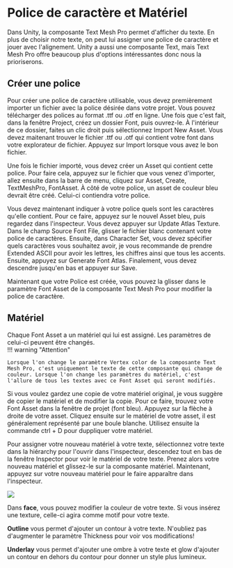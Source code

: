 # Police de caractère et Matériel

Dans Unity, la composante Text Mesh Pro permet d'afficher du texte. En plus de choisir notre texte, on peut lui assigner une police de caractère et jouer avec l'alignement. Unity a aussi une composante Text, mais Text Mesh Pro offre beaucoup plus d'options intéressantes donc nous la prioriserons.   

## Créer une police
Pour créer une police de caractère utilisable, vous devez premièrement importer un fichier avec la police désirée dans votre projet. Vous pouvez télécharger des polices au format .ttf ou .otf en ligne. Une fois que c'est fait, dans la fenêtre Project, créez un dossier Font, puis ouvrez-le. À l'intérieur de ce dossier, faites un clic droit puis sélectionnez Import New Asset. Vous devez maitenant trouver le fichier .ttf ou .otf qui contient votre font dans votre explorateur de fichier. Appuyez sur Import lorsque vous avez le bon fichier.      

Une fois le fichier importé, vous devez créer un Asset qui contient cette police. Pour faire cela, appuyez sur le fichier que vous venez d'importer, allez ensuite dans la barre de menu, cliquez sur Asset, Create, TextMeshPro, FontAsset. À côté de votre police, un asset de couleur bleu devrait être créé. Celui-ci contiendra votre police.     

Vous devez maintenant indiquer à votre police quels sont les caractères qu'elle contient. Pour ce faire, appuyez sur le nouvel Asset bleu, puis regardez dans l'inspecteur. Vous devez appuyer sur Update Atlas Texture. Dans le champ Source Font File, glisser le fichier blanc contenant votre police de caractères. Ensuite, dans Character Set, vous devez spécifier quels caractères vous souhaitez avoir, je vous recommande de prendre Extended ASCII pour avoir les lettres, les chiffres ainsi que tous les accents. Ensuite, appuyez sur Generate Font Atlas. Finalement, vous devez descendre jusqu'en bas et appuyer sur Save.      

Maintenant que votre Police est créée, vous pouvez la glisser dans le paramètre Font Asset de la composante Text Mesh Pro pour modifier la police de caractère. 

      

## Matériel
Chaque Font Asset a un matériel qui lui est assigné. Les paramètres de celui-ci peuvent être changés.      
!!! warning "Attention"

    Lorsque l'on change le paramètre Vertex color de la composante Text Mesh Pro, c'est uniquement le texte de cette composante qui change de couleur. Lorsque l'on change les paramètres du matériel, c'est l'allure de tous les textes avec ce Font Asset qui seront modifiés.    
    
Si vous voulez gardez une copie de votre matériel original, je vous suggère de copier le matériel et de modifier la copie. Pour ce faire, trouvez votre Font Asset dans la fenêtre de projet (font bleu). Appuyez sur la flèche à droite de votre asset. Cliquez ensuite sur le matériel de votre asset, il est généralement représenté par une boule blanche. Utilisez ensuite la commande ctrl + D pour duppliquer votre matériel.      

Pour assigner votre nouveau matériel à votre texte, sélectionnez votre texte dans la hiérarchy pour l'ouvrir dans l'inspecteur, descendez tout en bas de la fenêtre Inspector pour voir le matériel de votre texte. Prenez alors votre nouveau matériel et glissez-le sur la composante matériel. Maintenant, appuyez sur votre nouveau matériel pour le faire apparaître dans l'inspecteur.     

<img src="../images/material.jpg">   

Dans **face**, vous pouvez modifier la couleur de votre texte. Si vous insérez une texture, celle-ci agira comme motif pour votre texte.     

**Outline** vous permet d'ajouter un contour à votre texte. N'oubliez pas d'augmenter le paramètre Thickness pour voir vos modifications!     

**Underlay** vous permet d'ajouter une ombre à votre texte et glow d'ajouter un contour en dehors du contour pour donner un style plus lumineux.   



